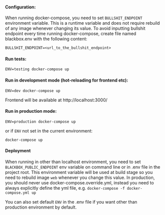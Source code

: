 #### Configuration:
When running docker-compose, you need to set `BULLSHIT_ENDPOINT` environment variable. This is a runtime variable and
does not require rebuild of any image whenever changing its value.
To avoid inputting bullshit endpoint every time running docker-compose, create file named blackbox.env with the
following content:

`BULLSHIT_ENDPOINT=<url_to_the_bullshit_endpoint>`


#### Run tests:

`ENV=testing docker-compose up`

#### Run in development mode (hot-reloading for frontend etc):

`ENV=dev docker-compose up`

Frontend will be available at http://localhost:3000/

#### Run in production mode:

`ENV=production docker-compose up`

or if `ENV` not set in the current environment:

`docker-compose up`


#### Deployment
When running in other than localhost environment,
you need to set `BLACKBOX_PUBLIC_ENDPOINT` env variable on command line or in
.env file in the project root. This environment variable will be used at build stage so you need to rebuild image
`web` whenever you change this value.
In production, you should never use docker-compose.override.yml, instead you need to always explicitly define the yml
file, e.g. `docker-compose -f docker-compose.yml up`

You can also set default `ENV` in the .env file
if you want other than production environment by default.
